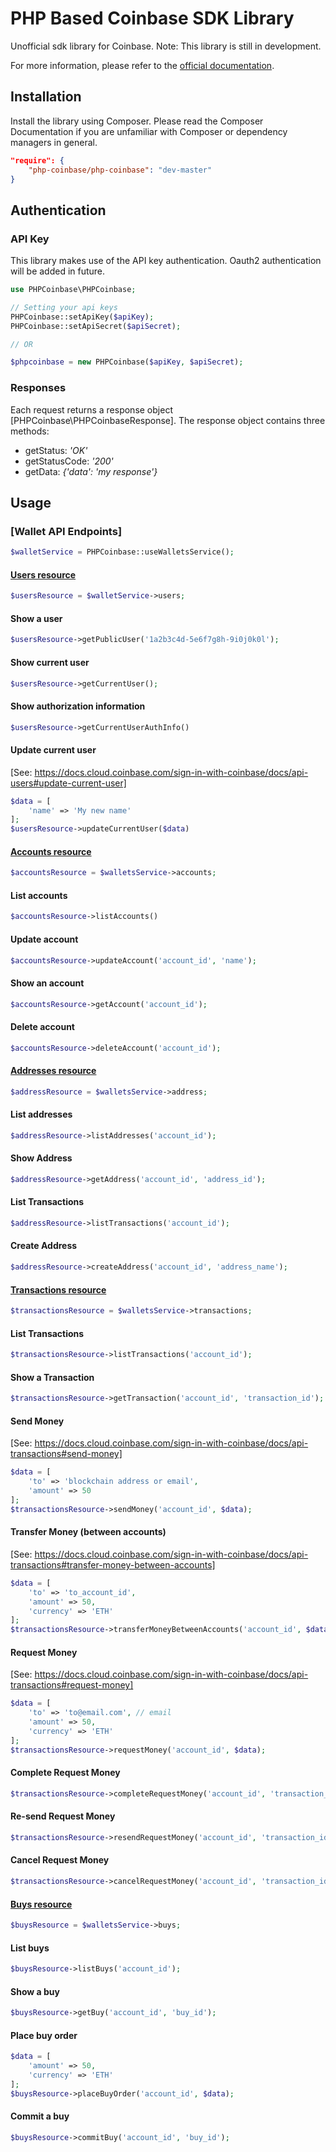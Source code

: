 # PHP Based Coinbase SDK Library

Unofficial sdk library for Coinbase.
Note: This library is still in development.

For more information, please refer to the [official documentation](https://developers.coinbase.com/api/v2).

## Installation

Install the library using Composer. Please read the Composer Documentation if you are unfamiliar with Composer or dependency managers in general.

```json
"require": {
    "php-coinbase/php-coinbase": "dev-master"
}
```
## Authentication

### API Key

This library makes use of the API key authentication. Oauth2 authentication will be added in future.

```php
use PHPCoinbase\PHPCoinbase;

// Setting your api keys
PHPCoinbase::setApiKey($apiKey);
PHPCoinbase::setApiSecret($apiSecret);

// OR

$phpcoinbase = new PHPCoinbase($apiKey, $apiSecret);
```

### Responses

Each request returns a response object [PHPCoinbase\PHPCoinbaseResponse].
The response object contains three methods:

- getStatus: _'OK'_
- getStatusCode: _'200'_
- getData: _{'data': 'my response'}_

## Usage

### [Wallet API Endpoints]
```php
$walletService = PHPCoinbase::useWalletsService();
```

#### [Users resource](https://developers.coinbase.com/api/v2#users)
```php
$usersResource = $walletService->users;
```
#### Show a user
```php
$usersResource->getPublicUser('1a2b3c4d-5e6f7g8h-9i0j0k0l');
```
#### Show current user
```php
$usersResource->getCurrentUser();
```
#### Show authorization information
```php
$usersResource->getCurrentUserAuthInfo()
```
#### Update current user
[See: https://docs.cloud.coinbase.com/sign-in-with-coinbase/docs/api-users#update-current-user]
```php
$data = [
    'name' => 'My new name'
];
$usersResource->updateCurrentUser($data)
```

#### [Accounts resource](https://docs.cloud.coinbase.com/sign-in-with-coinbase/docs/api-accounts)
```php
$accountsResource = $walletsService->accounts;
```

#### List accounts
```php
$accountsResource->listAccounts()
```
#### Update account
```php
$accountsResource->updateAccount('account_id', 'name');
```
#### Show an account
```php
$accountsResource->getAccount('account_id');
```
#### Delete account
```php
$accountsResource->deleteAccount('account_id');
```

#### [Addresses resource](https://docs.cloud.coinbase.com/sign-in-with-coinbase/docs/api-addresses)
```php
$addressResource = $walletsService->address;
```

#### List addresses 
```php
$addressResource->listAddresses('account_id');
```
#### Show Address 
```php
$addressResource->getAddress('account_id', 'address_id');
```
#### List Transactions
```php
$addressResource->listTransactions('account_id');
```
#### Create Address
```php
$addressResource->createAddress('account_id', 'address_name');
```

#### [Transactions resource](https://docs.cloud.coinbase.com/sign-in-with-coinbase/docs/api-transactions)
```php
$transactionsResource = $walletsService->transactions;
```

#### List Transactions
```php
$transactionsResource->listTransactions('account_id');
```
#### Show a Transaction
```php
$transactionsResource->getTransaction('account_id', 'transaction_id');
```
#### Send Money
[See: https://docs.cloud.coinbase.com/sign-in-with-coinbase/docs/api-transactions#send-money]
```php
$data = [
    'to' => 'blockchain address or email',
    'amount' => 50
];
$transactionsResource->sendMoney('account_id', $data);
```
#### Transfer Money (between accounts)
[See: https://docs.cloud.coinbase.com/sign-in-with-coinbase/docs/api-transactions#transfer-money-between-accounts]
```php
$data = [
    'to' => 'to_account_id',
    'amount' => 50,
    'currency' => 'ETH'
];
$transactionsResource->transferMoneyBetweenAccounts('account_id', $data);
```
#### Request Money
[See: https://docs.cloud.coinbase.com/sign-in-with-coinbase/docs/api-transactions#request-money]
```php
$data = [
    'to' => 'to@email.com', // email
    'amount' => 50,
    'currency' => 'ETH'
];
$transactionsResource->requestMoney('account_id', $data);
```
#### Complete Request Money
```php
$transactionsResource->completeRequestMoney('account_id', 'transaction_id');
```
#### Re-send Request Money
```php
$transactionsResource->resendRequestMoney('account_id', 'transaction_id');
```
#### Cancel Request Money
```php
$transactionsResource->cancelRequestMoney('account_id', 'transaction_id');
```

#### [Buys resource](https://docs.cloud.coinbase.com/sign-in-with-coinbase/docs/api-buys#buy-resource)
```php
$buysResource = $walletsService->buys;
```

#### List buys
```php
$buysResource->listBuys('account_id');
```
#### Show a buy
```php
$buysResource->getBuy('account_id', 'buy_id');
```
#### Place buy order
```php
$data = [
    'amount' => 50,
    'currency' => 'ETH'
];
$buysResource->placeBuyOrder('account_id', $data);
```
#### Commit a buy
```php
$buysResource->commitBuy('account_id', 'buy_id');
```